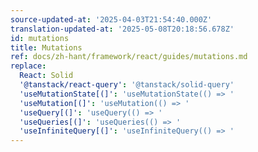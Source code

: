 ```yaml
---
source-updated-at: '2025-04-03T21:54:40.000Z'
translation-updated-at: '2025-05-08T20:18:56.678Z'
id: mutations
title: Mutations
ref: docs/zh-hant/framework/react/guides/mutations.md
replace:
  React: Solid
  '@tanstack/react-query': '@tanstack/solid-query'
  'useMutationState[(]': 'useMutationState(() => '
  'useMutation[(]': 'useMutation(() => '
  'useQuery[(]': 'useQuery(() => '
  'useQueries[(]': 'useQueries(() => '
  'useInfiniteQuery[(]': 'useInfiniteQuery(() => '
---
```

